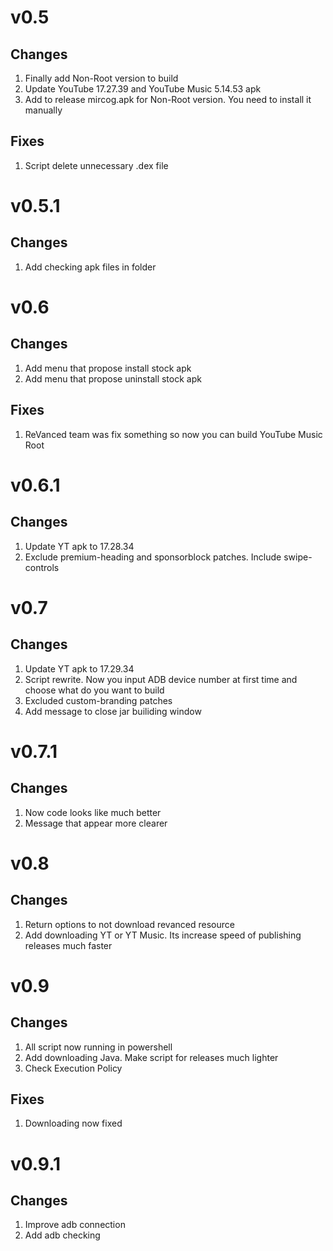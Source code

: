 # v0.5
## Changes
1. Finally add Non-Root version to build
2. Update YouTube 17.27.39 and YouTube Music 5.14.53 apk
3. Add to release mircog.apk for Non-Root version. You need to install it manually

## Fixes
1. Script delete unnecessary .dex file

# v0.5.1
## Changes
1. Add checking apk files in folder

# v0.6
## Changes
1. Add menu that propose install stock apk
2. Add menu that propose uninstall stock apk

## Fixes
1. ReVanced team was fix something so now you can build YouTube Music Root

# v0.6.1 
## Changes
1. Update YT apk to 17.28.34
2. Exclude premium-heading and sponsorblock patches. Include swipe-controls

# v0.7
## Changes
1. Update YT apk to 17.29.34
2. Script rewrite. Now you input ADB device number at first time and choose what do you want to build
3. Excluded custom-branding patches
4. Add message to close jar builiding window

# v0.7.1
## Changes
1. Now code looks like much better
2. Message that appear more clearer

# v0.8
## Changes
1. Return options to not download revanced resource
2. Add downloading YT or YT Music. Its increase speed of publishing releases much faster

# v0.9
## Changes
1. All script now running in powershell
2. Add downloading Java. Make script for releases much lighter
3. Check Execution Policy

## Fixes
1. Downloading now fixed

# v0.9.1
## Changes
1. Improve adb connection
2. Add adb checking
